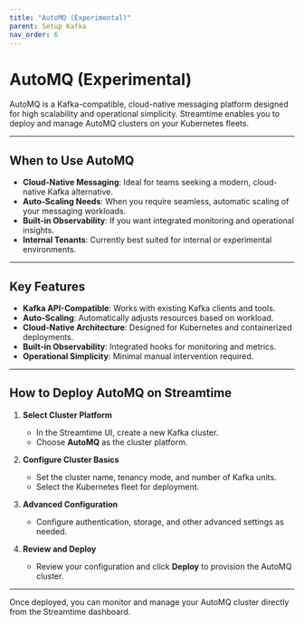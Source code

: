 ```yaml
---
title: "AutoMQ (Experimental)"
parent: Setup Kafka
nav_order: 6
---
```


# AutoMQ (Experimental)

AutoMQ is a Kafka-compatible, cloud-native messaging platform designed for high scalability and operational simplicity. Streamtime enables you to deploy and manage AutoMQ clusters on your Kubernetes fleets.

---

## When to Use AutoMQ

- **Cloud-Native Messaging**: Ideal for teams seeking a modern, cloud-native Kafka alternative.
- **Auto-Scaling Needs**: When you require seamless, automatic scaling of your messaging workloads.
- **Built-in Observability**: If you want integrated monitoring and operational insights.
- **Internal Tenants**: Currently best suited for internal or experimental environments.

---

## Key Features

- **Kafka API-Compatible**: Works with existing Kafka clients and tools.
- **Auto-Scaling**: Automatically adjusts resources based on workload.
- **Cloud-Native Architecture**: Designed for Kubernetes and containerized deployments.
- **Built-in Observability**: Integrated hooks for monitoring and metrics.
- **Operational Simplicity**: Minimal manual intervention required.

---

## How to Deploy AutoMQ on Streamtime

1. **Select Cluster Platform**
   - In the Streamtime UI, create a new Kafka cluster.
   - Choose **AutoMQ** as the cluster platform.

2. **Configure Cluster Basics**
   - Set the cluster name, tenancy mode, and number of Kafka units.
   - Select the Kubernetes fleet for deployment.

3. **Advanced Configuration**
   - Configure authentication, storage, and other advanced settings as needed.

4. **Review and Deploy**
   - Review your configuration and click **Deploy** to provision the AutoMQ cluster.

---

Once deployed, you can monitor and manage your AutoMQ cluster directly from the Streamtime dashboard.